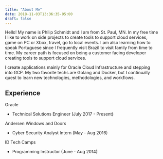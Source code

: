 ```yaml
---
title: "About Me"
date: 2018-11-03T13:36:35-05:00
draft: false
---
```


Hello! My name is Philip Schmidt and I am from St. Paul, MN. In my free time I like to work on side projects to create tools to support cloud services, game on PC or Xbox, travel, go to local events. I am also learning how to speak Portuguese since I frequently visit Brazil to visit family from time to time. My career path is focused on being a customer facing developer creating tools to support cloud services.

I create applications mainly for Oracle Cloud Infrastructure and stepping into GCP.  My two favorite techs are Golang and Docker, but I continually quest to learn new technologies, methodologies, and workflows.

## Experience

Oracle
 
 - Technical Solutions Engineer (July 2017 - Present)

Andersen Windows and Doors 
 
 - Cyber Security Analyst Intern (May - Aug 2016)

ID Tech Camps
 
 - Programming Instructor (June - Aug 2014)

